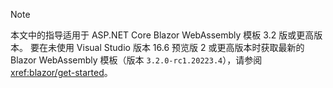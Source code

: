 > [!NOTE]
> 本文中的指导适用于 ASP.NET Core Blazor WebAssembly 模板 3.2 版或更高版本。 要在未使用 Visual Studio 版本 16.6 预览版 2 或更高版本时获取最新的 Blazor WebAssembly 模板（版本 `3.2.0-rc1.20223.4`），请参阅 <xref:blazor/get-started>。

